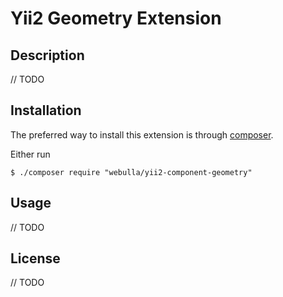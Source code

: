 Yii2 Geometry Extension
===========

## Description

// TODO

## Installation

The preferred way to install this extension is through [composer](http://getcomposer.org/download/).

Either run

```
$ ./composer require "webulla/yii2-component-geometry"
```

## Usage

// TODO

## License

// TODO